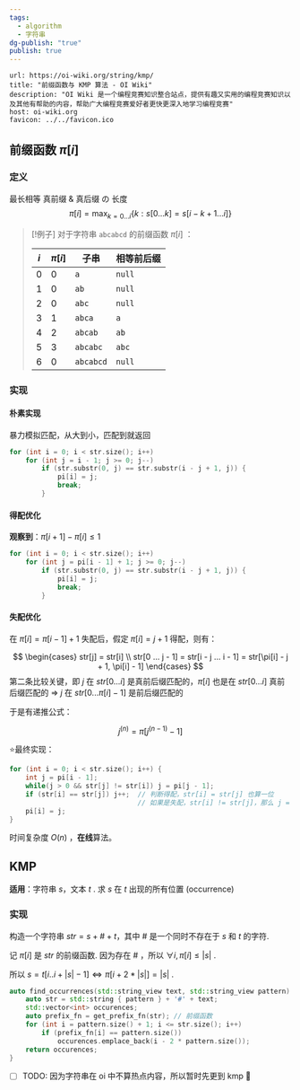 ```yaml
---
tags:
  - algorithm
  - 字符串
dg-publish: "true"
publish: true
---
```


```cardlink
url: https://oi-wiki.org/string/kmp/
title: "前缀函数与 KMP 算法 - OI Wiki"
description: "OI Wiki 是一个编程竞赛知识整合站点，提供有趣又实用的编程竞赛知识以及其他有帮助的内容，帮助广大编程竞赛爱好者更快更深入地学习编程竞赛"
host: oi-wiki.org
favicon: ../../favicon.ico
```

## 前缀函数 $\pi[i]$

### 定义

最长相等 真前缀 & 真后缀 の 长度
$$
\pi[i] = \max_{k=0...i}\{{k: s[0 ... k] = s[i - k + 1 ... i]}\}
$$

> [!例子]
> 对于字符串 `abcabcd` 的前缀函数 $\pi[i]$ ：
> 
> | $i$ | $\pi[i]$ | 子串        | 相等前后缀  |
> | --- | -------- | --------- | ------ |
> | 0   | 0        | `a`       | `null` |
> | 1   | 0        | `ab`      | `null` |
> | 2   | 0        | `abc`     | `null` |
> | 3   | 1        | `abca`    | `a`    |
> | 4   | 2        | `abcab`   | `ab`   |
> | 5   | 3        | `abcabc`  | `abc`  |
> | 6   | 0        | `abcabcd` | `null` |

### 实现

#### 朴素实现

暴力模拟匹配，从大到小，匹配到就返回

```cpp
for (int i = 0; i < str.size(); i++)
	for (int j = i - 1; j >= 0; j--)
		if (str.substr(0, j) == str.substr(i - j + 1, j)) {
			pi[i] = j;
			break;
		}
```

#### 得配优化

**观察到**：$\pi[i + 1] - \pi[i] \le 1$

```cpp
for (int i = 0; i < str.size(); i++)
	for (int j = pi[i - 1] + 1; j >= 0; j--)
		if (str.substr(0, j) == str.substr(i - j + 1, j)) {
			pi[i] = j;
			break;
		}
```

#### 失配优化

在 $\pi[i] = \pi[i - 1] + 1$ 失配后，假定 $\pi[i] = j + 1$ 得配，则有：

$$
\begin{cases}
str[j] = str[i] \\
str[0 ... j - 1] = str[i - j ... i - 1] = str[\pi[i] - j + 1, \pi[i] - 1]
\end{cases}
$$
第二条比较关键，即 $j$ 在 $str[0 ... i]$ 是真前后缀匹配的，$\pi[i]$ 也是在 $str[0 ... i]$ 真前后缀匹配的
$\Rightarrow$ $j$ 在 $str[0 ... \pi[i] - 1]$ 是前后缀匹配的

于是有递推公式：

$$
j^{(n)} = \pi[j^{(n - 1)} - 1]
$$

:star:最终实现：

```cpp
for (int i = 0; i < str.size(); i++) {
	int j = pi[i - 1];
	while(j > 0 && str[j] != str[i]) j = pi[j - 1];
	if (str[i] == str[j]) j++;  // 判断得配，str[i] = str[j] 也算一位
                                // 如果是失配，str[i] != str[j]，那么 j = 0 不用 ++
	pi[i] = j;
}
```

时间复杂度 $O(n)$ ，**在线**算法。

## KMP

**适用**：字符串 $s$，文本 $t$ . 求 $s$ 在 $t$ 出现的所有位置 (occurrence)

### 实现

构造一个字符串 $str = s+\#+t$，其中 $\#$ 是一个同时不存在于 $s$ 和 $t$ 的字符.

记 $\pi[i]$  是 $str$ 的前缀函数. 因为存在 $\#$ ，所以 $\forall i, \pi[i] \le \left| s \right|$ .

所以 $s = t[i .. i + \left| s \right| - 1] \Leftrightarrow \pi[i + 2 * \left| s \right|] = \left| s \right|$ .

```cpp
auto find_occurrences(std::string_view text, std::string_view pattern) -> std::vector<int> {
	auto str = std::string { pattern } + '#' + text;
	std::vector<int> occurences;
	auto prefix_fn = get_prefix_fn(str); // 前缀函数
	for (int i = pattern.size() + 1; i <= str.size(); i++)
		if (prefix_fn[i] == pattern.size())
			occurences.emplace_back(i - 2 * pattern.size());
	return occurences;
}
```


- [ ] TODO: 因为字符串在 oi 中不算热点内容，所以暂时先更到 kmp 🔽 